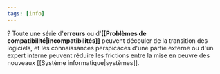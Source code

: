 ```yaml
---
tags: [info]
---
```

?
Toute une série d'**erreurs** ou d'**[[Problèmes de compatibilité|incompatibilités]]** peuvent découler de la transition des logiciels, et les connaissances perspicaces d'une partie externe ou d'un expert interne peuvent réduire les frictions entre la mise en oeuvre des nouveaux [[Système informatique|systèmes]].